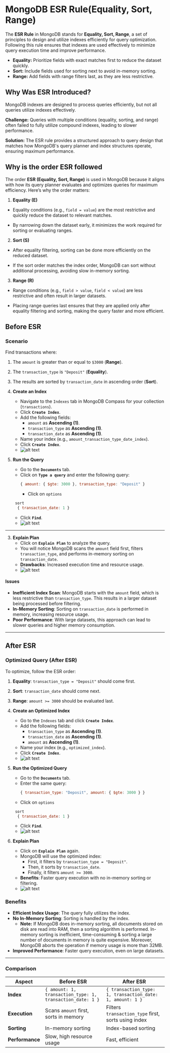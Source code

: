 # MongoDB ESR Rule(Equality, Sort, Range)


The **ESR Rule** in MongoDB stands for **Equality, Sort, Range**, a set of principles to design and utilize indexes efficiently for query optimization. Following this rule ensures that indexes are used effectively to minimize query execution time and improve performance.

- **Equality:** Prioritize fields with exact matches first to reduce the dataset quickly.
- **Sort:** Include fields used for sorting next to avoid in-memory sorting.
- **Range:** Add fields with range filters last, as they are less restrictive.


## **Why Was ESR Introduced?**

MongoDB indexes are designed to process queries efficiently, but not all queries utilize indexes effectively.

**Challenge:** Queries with multiple conditions (equality, sorting, and range) often failed to fully utilize compound indexes, leading to slower performance.

**Solution:** The ESR rule provides a structured approach to query design that matches how MongoDB's query planner and index structures operate, ensuring maximum performance.


## **Why is the order ESR followed**

The order **ESR (Equality, Sort, Range)** is used in MongoDB because it aligns with how its query planner evaluates and optimizes queries for maximum efficiency. Here’s why the order matters:

1. **Equality (E)**  

-  Equality conditions (e.g., `field = value`) are the most restrictive and quickly reduce the dataset to relevant matches.  
 
-  By narrowing down the dataset early, it minimizes the work required for sorting or evaluating ranges.  


2. **Sort (S)**  

-  After equality filtering, sorting can be done more efficiently on the reduced dataset.  
 
-  If the sort order matches the index order, MongoDB can sort without additional processing, avoiding slow in-memory sorting.  


3. **Range (R)**  
 
-  Range conditions (e.g., `field > value`, `field < value`) are less restrictive and often result in larger datasets.  
 
-  Placing range queries last ensures that they are applied only after equality filtering and sorting, making the query faster and more efficient.



## **Before ESR** 


### **Scenario**

Find transactions where:
1. The `amount` is greater than or equal to `$3000` (**Range**).
2. The `transaction_type` is `"Deposit"` (**Equality**).
3. The results are sorted by `transaction_date` in ascending order (**Sort**).


1. **Create an Index**
   - Navigate to the `Indexes` tab in MongoDB Compass for your collection (`transactions`).
   - Click **`Create Index`**.
   - Add the following fields:
     - `amount` as **Ascending (1)**.
     - `transaction_type` as **Ascending (1)**.
     - `transaction_date` as **Ascending (1)**.
   - Name your index (e.g., `amount_transaction_type_date_index`).
   - Click **`Create Index`**.
   - ![alt text](images/before_esr1.png)



2. **Run the Query**
   - Go to the **`Documents`** tab.
   - Click on **`Type a query`** and enter the following query:
     ```javascript
     { amount: { $gte: 3000 }, transaction_type: "Deposit" }
   
     ```
     - Click on `options`
    ```javascript
     sort
      { transaction_date: 1 }
    ```
   - Click **`Find`**.
   - ![alt text](images/before_esr2.png)
---

3. **Explain Plan**
   - Click on **`Explain Plan`** to analyze the query.
   - You will notice MongoDB scans the `amount` field first, filters `transaction_type`, and performs in-memory sorting on `transaction_date`.
   - **Drawbacks**: Increased execution time and resource usage.
   - ![alt text](images/before_esr3.png)



#### **Issues**

- **Inefficient Index Scan**: MongoDB starts with the `amount` field, which is less restrictive than `transaction_type`. This results in a larger dataset being processed before filtering.
- **In-Memory Sorting**: Sorting on `transaction_date` is performed in memory, increasing resource usage.
- **Poor Performance**: With large datasets, this approach can lead to slower queries and higher memory consumption.


---

## **After ESR**


### **Optimized Query (After ESR)**
To optimize, follow the ESR order:
1. **Equality**: `transaction_type = "Deposit"` should come first.
2. **Sort**: `transaction_date` should come next.
3. **Range**: `amount >= 3000` should be evaluated last.


1. **Create an Optimized Index**
   - Go to the `Indexes` tab and click **`Create Index`**.
   - Add the following fields:
     - `transaction_type` as **Ascending (1)**.
     - `transaction_date` as **Ascending (1)**.
     - `amount` as **Ascending (1)**.
   - Name your index (e.g., `optimized_index`).
   - Click **`Create Index`**.
   - ![alt text](images/after_esr1.png)


2. **Run the Optimized Query**
   - Go to the **`Documents`** tab.
   - Enter the same query:
     ```javascript
     { transaction_type: "Deposit", amount: { $gte: 3000 } }
     ```
   - Click on `options`
    ```javascript
     sort
      { transaction_date: 1 }
    ```
   - Click **`Find`**.
   - ![alt text](images/after_esr2.png)



3. **Explain Plan**
   - Click on **`Explain Plan`** again.
   - MongoDB will use the optimized index:
     - First, it filters by `transaction_type = "Deposit"`.
     - Then, it sorts by `transaction_date`.
     - Finally, it filters `amount >= 3000`.
   - **Benefits**: Faster query execution with no in-memory sorting or filtering.
   - ![alt text](images/after_esr3.png)



### **Benefits**
- **Efficient Index Usage**: The query fully utilizes the index.
- **No In-Memory Sorting**: Sorting is handled by the index.
    - **Note:** If MongoDB does in-memory sorting, all documents stored on disk are read into RAM, then a sorting algorithm is performed. In-memory sorting is inefficient, time-consuming & sorting a large number of documents in memory is quite expensive. Moreover, MongoDB aborts the operation if memory usage is more than 32MB.
- **Improved Performance**: Faster query execution, even on large datasets.


---

### **Comparison**
| Aspect                  | Before ESR                          | After ESR                           |
|-------------------------|--------------------------------------|-------------------------------------|
| **Index**               | `{ amount: 1, transaction_type: 1, transaction_date: 1 }` | `{ transaction_type: 1, transaction_date: 1, amount: 1 }` |
| **Execution**           | Scans `amount` first, sorts in memory | Filters `transaction_type` first, sorts using index |
| **Sorting**             | In-memory sorting                   | Index-based sorting                 |
| **Performance**         | Slow, high resource usage           | Fast, efficient                     | 

